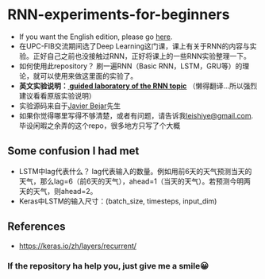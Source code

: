 # RNN-experiments-for-beginners
- If you want the English edition, please go [here](https://upc-mai-dl.github.io/rnn-lab-guided/).
- 在UPC-FIB交流期间选了Deep Learning这门课，课上有关于RNN的内容与实验。正好自己之前也没接触过RNN，正好将课上的一些RNN实验整理一下。
- 如何使用此repository？ 刷一遍RNN（Basic RNN，LSTM，GRU等）的理论，就可以使用来做这里面的实验了。
- **英文实验说明：[ guided laboratory of the RNN topic](https://upc-mai-dl.github.io/rnn-lab-guided/)** （懒得翻译...所以强烈建议看看原版实验说明）
- 实验源码来自于[Javier Bejar](bejar@cs.upc.edu)先生
- 如果你觉得哪里写得不够清楚，或者有问题，请告诉我[leishiye@gmail.com](leishiye@gmail.com). 毕设闲暇之余弄的这个repo，很多地方只写了个大概

## Some confusion I had met
- LSTM中lag代表什么？ lag代表输入的数量。例如用前6天的天气预测当天的天气，那么lag=6（前6天的天气），ahead=1（当天的天气）。若预测今明两天的天气，则ahead=2。
- Keras中LSTM的输入尺寸：(batch_size, timesteps, input_dim)


## References
- https://keras.io/zh/layers/recurrent/


### If the repository ha help you, just give me a smile😀
